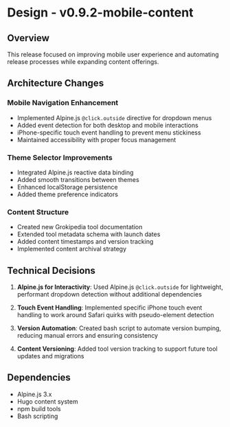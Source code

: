 # Design - v0.9.2-mobile-content

## Overview
This release focused on improving mobile user experience and automating release processes while expanding content offerings.

## Architecture Changes

### Mobile Navigation Enhancement
- Implemented Alpine.js `@click.outside` directive for dropdown menus
- Added event detection for both desktop and mobile interactions
- iPhone-specific touch event handling to prevent menu stickiness
- Maintained accessibility with proper focus management

### Theme Selector Improvements
- Integrated Alpine.js reactive data binding
- Added smooth transitions between themes
- Enhanced localStorage persistence
- Added theme preference indicators

### Content Structure
- Created new Grokipedia tool documentation
- Extended tool metadata schema with launch dates
- Added content timestamps and version tracking
- Implemented content archival strategy

## Technical Decisions

1. **Alpine.js for Interactivity**: Used Alpine.js `@click.outside` for lightweight, performant dropdown detection without additional dependencies

2. **Touch Event Handling**: Implemented specific iPhone touch event handling to work around Safari quirks with pseudo-element detection

3. **Version Automation**: Created bash script to automate version bumping, reducing manual errors and ensuring consistency

4. **Content Versioning**: Added tool version tracking to support future tool updates and migrations

## Dependencies
- Alpine.js 3.x
- Hugo content system
- npm build tools
- Bash scripting
